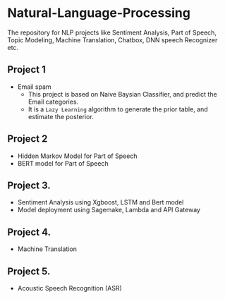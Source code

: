 # Natural-Language-Processing
The repository for NLP projects like Sentiment Analysis, Part of Speech, Topic Modeling, Machine Translation, Chatbox, DNN speech Recognizer etc.

## Project 1
  - Email spam
    - This project is based on Naive Baysian Classifier, and predict the Email categories.
    - It is a `Lazy Learning` algorithm to generate the prior table, and estimate the posterior.

## Project 2
  - Hidden Markov Model for Part of Speech
  - BERT model for Part of Speech

## Project 3.
  - Sentiment Analysis using Xgboost, LSTM and Bert model
  - Model deployment using Sagemake, Lambda and API Gateway
  
## Project 4.
  - Machine Translation

## Project 5.
  - Acoustic Speech Recognition (ASR)